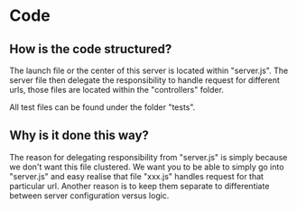 # Code

## How is the code structured?

The launch file or the center of this server is located within "server.js". The server file then delegate the responsibility to handle request for different urls, those files are located within the "controllers" folder. 

All test files can be found under the folder "tests".

## Why is it done this way?

The reason for delegating responsibility from "server.js" is simply because we don't want this file clustered. We want you to be able to simply go into "server.js" and easy realise that file "xxx.js" handles request for that particular url. Another reason is to keep them separate to differentiate between server configuration versus logic.
  

